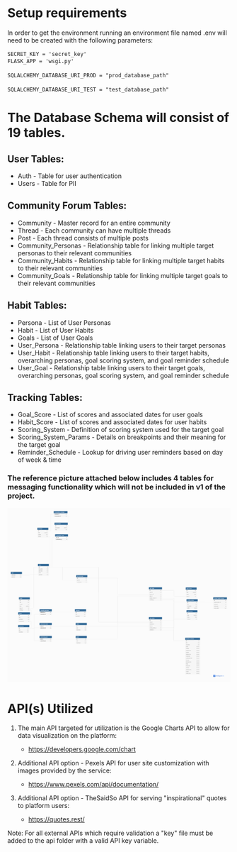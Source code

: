 # Setup requirements
In order to get the environment running an environment file named .env will need to be created with the following parameters:
```
SECRET_KEY = 'secret_key'
FLASK_APP = 'wsgi.py'

SQLALCHEMY_DATABASE_URI_PROD = "prod_database_path"

SQLALCHEMY_DATABASE_URI_TEST = "test_database_path"
```

# The Database Schema will consist of 19 tables.

## User Tables:
- Auth - Table for user authentication
- Users - Table for PII

## Community Forum Tables:
- Community - Master record for an entire community
- Thread - Each community can have multiple threads
- Post - Each thread consists of multiple posts
- Community_Personas - Relationship table for linking multiple target personas to their relevant communities
- Community_Habits - Relationship table for linking multiple target habits to their relevant communities
- Community_Goals - Relationship table for linking multiple target goals to their relevant communities

## Habit Tables:
- Persona - List of User Personas
- Habit - List of User Habits
- Goals - List of User Goals
- User_Persona - Relationship table linking users to their target personas
- User_Habit - Relationship table linking users to their target habits, overarching personas, goal scoring system, and goal reminder schedule
- User_Goal - Relationship table linking users to their target goals, overarching personas, goal scoring system, and goal reminder schedule

## Tracking Tables:
- Goal_Score - List of scores and associated dates for user goals
- Habit_Score - List of scores and associated dates for user habits
- Scoring_System - Definition of scoring system used for the target goal
- Scoring_System_Params - Details on breakpoints and their meaning for the target goal
- Reminder_Schedule - Lookup for driving user reminders based on day of week & time


### The reference picture attached below includes 4 tables for messaging functionality which will not be included in v1 of the project.
![DB Schema](application/DB_Schema.png "Better Everyday Database Schema")


# API(s) Utilized

1. The main API targeted for utilization is the Google Charts API to allow for data visualization on the platform:
    - https://developers.google.com/chart

2. Additional API option - Pexels API for user site customization with images provided by the service:
   - https://www.pexels.com/api/documentation/ 

3. Additional API option - TheSaidSo API for serving "inspirational" quotes to platform users:
   - https://quotes.rest/

Note: For all external APIs which require validation a "key" file must be added to the api folder with a valid API key variable.